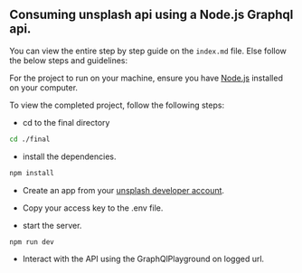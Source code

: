 ## Consuming unsplash api using a Node.js Graphql api.

You can view the entire step by step guide on the `index.md` file. Else follow the below steps and guidelines:

For the project to run on your machine, ensure you have [Node.js](https://nodejs.org/en/) installed on your computer.

To view the completed project, follow the following steps:

- cd to the final directory
```bash
cd ./final
```
- install the dependencies.
```bash
npm install
```
- Create an app from your [unsplash developer account](https://unsplash.com/developers).

- Copy your access key to the .env file.

- start the server.
```bash
npm run dev
```
- Interact with the API using the GraphQlPlayground on logged url.